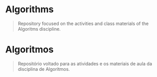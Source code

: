 # Algorithms
> Repository focused on the activities and class materials of the Algoritms discipline.

# Algoritmos
> Repositório voltado para as atividades e os materiais de aula da disciplina de Algoritmos.
